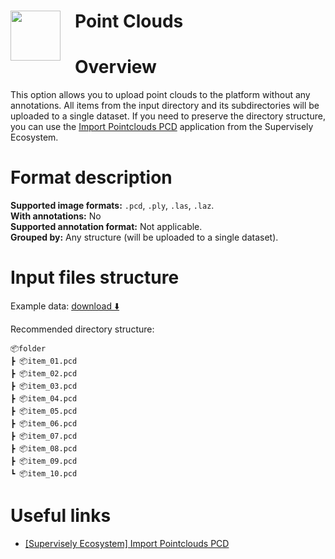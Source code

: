 <h1 align="left" style="border-bottom: 0"> <img align="left" src="https://github.com/supervisely-ecosystem/import-wizard-docs/assets/48913536/ce89dc59-558e-49c7-888f-9c14b4ae68db" width="80" style="padding-right: 20px;"> Point Clouds </h1>

# Overview

This option allows you to upload point clouds to the platform without any annotations. All items from the input directory and its subdirectories will be uploaded to a single dataset. If you need to preserve the directory structure, you can use the <a href="../../../../supervisely-ecosystem/import-pointcloud-pcd" target="_blank">Import Pointclouds PCD</a> application from the Supervisely Ecosystem.

# Format description

**Supported image formats:** `.pcd`, `.ply`, `.las`, `.laz`.<br>
**With annotations:** No<br>
**Supported annotation format:** Not applicable.<br>
**Grouped by:** Any structure (will be uploaded to a single dataset).<br>

# Input files structure

Example data: [download ⬇️](https://github.com/supervisely-ecosystem/import-wizard-docs/files/15025187/sample_pcd.zip)<br>

Recommended directory structure:

```text
📦folder
┣ 📦item_01.pcd
┣ 📦item_02.pcd
┣ 📦item_03.pcd
┣ 📦item_04.pcd
┣ 📦item_05.pcd
┣ 📦item_06.pcd
┣ 📦item_07.pcd
┣ 📦item_08.pcd
┣ 📦item_09.pcd
┗ 📦item_10.pcd
```

# Useful links

- <a href="../../../../supervisely-ecosystem/import-pointcloud-pcd" target="_blank">[Supervisely Ecosystem] Import Pointclouds PCD</a>
